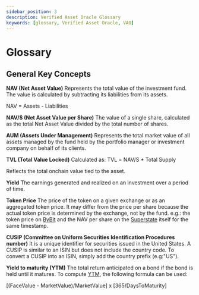 ```yaml
---
sidebar_position: 3
description: Verified Asset Oracle Glossary
keywords: [glossary, Verified Asset Oracle, VAO]
---
```


 # Glossary

 ## General Key Concepts 

**NAV (Net Asset Value)**
Represents the total value of the investment fund. The value is calculated by subtracting its liabilities from its assets. 

NAV = Assets - Liabilities


**NAV/S (Net Asset Value per Share)**
The value of a single share, calculated as the total Net Asset Value divided by the total number of shares.

**AUM (Assets Under Management)**
Represents the total market value of all assets managed by the fund held by the portfolio manager or investment company on behalf of its clients.

**TVL (Total Value Locked)**
Calculated as:
TVL = NAV/S * Total Supply

Reflects the total onchain value tied to the asset.

**Yield**
The earnings generated and realized on an investment over a period of time.

**Token Price**
 The price of the token on a given exchange or as an aggregated token price. It may differ from the price per share because the actual token price is determined by the exchange, not by the fund.
 e.g.: the token price on [ByBit](https://www.bybit.com/en/price/superstate-short-duration-us-government-securities-fund-ustb/) and the NAV per share on the [Superstate](https://superstate.com/ustb#key-facts) itself for the same timestamp.

**CUSIP (Committee on Uniform Securities Identification Procedures number)**
It is a unique identifier for securities issued in the United States. A CUSIP is similar to an ISIN but does not include the country code. To convert a CUSIP into an ISIN, simply add the country prefix (e.g:"US").

**Yield to maturity (YTM)** 
The total return anticipated on a bond if the bond is held until it matures. 
To compute [YTM](https://www.investopedia.com/terms/y/yieldtomaturity.asp), the following formula can be used:

[(FaceValue - MarketValue)/MarketValue] x [365/DaysToMaturity]